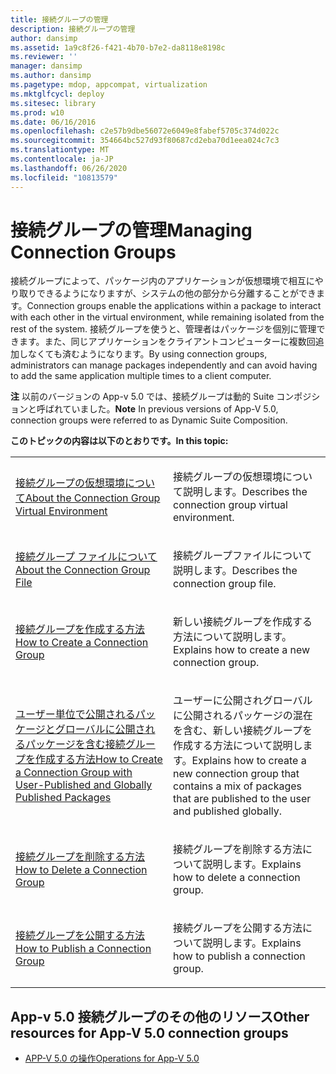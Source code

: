 ```yaml
---
title: 接続グループの管理
description: 接続グループの管理
author: dansimp
ms.assetid: 1a9c8f26-f421-4b70-b7e2-da8118e8198c
ms.reviewer: ''
manager: dansimp
ms.author: dansimp
ms.pagetype: mdop, appcompat, virtualization
ms.mktglfcycl: deploy
ms.sitesec: library
ms.prod: w10
ms.date: 06/16/2016
ms.openlocfilehash: c2e57b9dbe56072e6049e8fabef5705c374d022c
ms.sourcegitcommit: 354664bc527d93f80687cd2eba70d1eea024c7c3
ms.translationtype: MT
ms.contentlocale: ja-JP
ms.lasthandoff: 06/26/2020
ms.locfileid: "10813579"
---
```

# <span data-ttu-id="75501-103">接続グループの管理</span><span class="sxs-lookup"><span data-stu-id="75501-103">Managing Connection Groups</span></span>


<span data-ttu-id="75501-104">接続グループによって、パッケージ内のアプリケーションが仮想環境で相互にやり取りできるようになりますが、システムの他の部分から分離することができます。</span><span class="sxs-lookup"><span data-stu-id="75501-104">Connection groups enable the applications within a package to interact with each other in the virtual environment, while remaining isolated from the rest of the system.</span></span> <span data-ttu-id="75501-105">接続グループを使うと、管理者はパッケージを個別に管理できます。また、同じアプリケーションをクライアントコンピューターに複数回追加しなくても済むようになります。</span><span class="sxs-lookup"><span data-stu-id="75501-105">By using connection groups, administrators can manage packages independently and can avoid having to add the same application multiple times to a client computer.</span></span>

<span data-ttu-id="75501-106">**注** 以前のバージョンの App-v 5.0 では、接続グループは動的 Suite コンポジションと呼ばれていました。</span><span class="sxs-lookup"><span data-stu-id="75501-106">**Note** In previous versions of App-V 5.0, connection groups were referred to as Dynamic Suite Composition.</span></span>

 

**<span data-ttu-id="75501-107">このトピックの内容は以下のとおりです。</span><span class="sxs-lookup"><span data-stu-id="75501-107">In this topic:</span></span>**

<table>
<colgroup>
<col width="50%" />
<col width="50%" />
</colgroup>
<tbody>
<tr class="odd">
<td align="left"><p><a href="about-the-connection-group-virtual-environment.md" data-raw-source="[About the Connection Group Virtual Environment](about-the-connection-group-virtual-environment.md)"><span data-ttu-id="75501-108">接続グループの仮想環境について</span><span class="sxs-lookup"><span data-stu-id="75501-108">About the Connection Group Virtual Environment</span></span></a></p></td>
<td align="left"><p><span data-ttu-id="75501-109">接続グループの仮想環境について説明します。</span><span class="sxs-lookup"><span data-stu-id="75501-109">Describes the connection group virtual environment.</span></span></p></td>
</tr>
<tr class="even">
<td align="left"><p><a href="about-the-connection-group-file.md" data-raw-source="[About the Connection Group File](about-the-connection-group-file.md)"><span data-ttu-id="75501-110">接続グループ ファイルについて</span><span class="sxs-lookup"><span data-stu-id="75501-110">About the Connection Group File</span></span></a></p></td>
<td align="left"><p><span data-ttu-id="75501-111">接続グループファイルについて説明します。</span><span class="sxs-lookup"><span data-stu-id="75501-111">Describes the connection group file.</span></span></p></td>
</tr>
<tr class="odd">
<td align="left"><p><a href="how-to-create-a-connection-group.md" data-raw-source="[How to Create a Connection Group](how-to-create-a-connection-group.md)"><span data-ttu-id="75501-112">接続グループを作成する方法</span><span class="sxs-lookup"><span data-stu-id="75501-112">How to Create a Connection Group</span></span></a></p></td>
<td align="left"><p><span data-ttu-id="75501-113">新しい接続グループを作成する方法について説明します。</span><span class="sxs-lookup"><span data-stu-id="75501-113">Explains how to create a new connection group.</span></span></p></td>
</tr>
<tr class="even">
<td align="left"><p><a href="how-to-create-a-connection-group-with-user-published-and-globally-published-packages.md" data-raw-source="[How to Create a Connection Group with User-Published and Globally Published Packages](how-to-create-a-connection-group-with-user-published-and-globally-published-packages.md)"><span data-ttu-id="75501-114">ユーザー単位で公開されるパッケージとグローバルに公開されるパッケージを含む接続グループを作成する方法</span><span class="sxs-lookup"><span data-stu-id="75501-114">How to Create a Connection Group with User-Published and Globally Published Packages</span></span></a></p></td>
<td align="left"><p><span data-ttu-id="75501-115">ユーザーに公開されグローバルに公開されるパッケージの混在を含む、新しい接続グループを作成する方法について説明します。</span><span class="sxs-lookup"><span data-stu-id="75501-115">Explains how to create a new connection group that contains a mix of packages that are published to the user and published globally.</span></span></p></td>
</tr>
<tr class="odd">
<td align="left"><p><a href="how-to-delete-a-connection-group.md" data-raw-source="[How to Delete a Connection Group](how-to-delete-a-connection-group.md)"><span data-ttu-id="75501-116">接続グループを削除する方法</span><span class="sxs-lookup"><span data-stu-id="75501-116">How to Delete a Connection Group</span></span></a></p></td>
<td align="left"><p><span data-ttu-id="75501-117">接続グループを削除する方法について説明します。</span><span class="sxs-lookup"><span data-stu-id="75501-117">Explains how to delete a connection group.</span></span></p></td>
</tr>
<tr class="even">
<td align="left"><p><a href="how-to-publish-a-connection-group.md" data-raw-source="[How to Publish a Connection Group](how-to-publish-a-connection-group.md)"><span data-ttu-id="75501-118">接続グループを公開する方法</span><span class="sxs-lookup"><span data-stu-id="75501-118">How to Publish a Connection Group</span></span></a></p></td>
<td align="left"><p><span data-ttu-id="75501-119">接続グループを公開する方法について説明します。</span><span class="sxs-lookup"><span data-stu-id="75501-119">Explains how to publish a connection group.</span></span></p></td>
</tr>
</tbody>
</table>

 






## <span data-ttu-id="75501-120">App-v 5.0 接続グループのその他のリソース</span><span class="sxs-lookup"><span data-stu-id="75501-120">Other resources for App-V 5.0 connection groups</span></span>


-   [<span data-ttu-id="75501-121">APP-V 5.0 の操作</span><span class="sxs-lookup"><span data-stu-id="75501-121">Operations for App-V 5.0</span></span>](operations-for-app-v-50.md)

 

 





